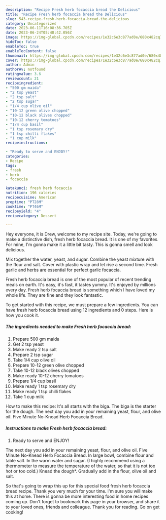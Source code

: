 ```yaml
---
description: "Recipe Fresh herb focaccia bread the Delicious"
title: "Recipe Fresh herb focaccia bread the Delicious"
slug: 543-recipe-fresh-herb-focaccia-bread-the-delicious
category: Uncategorized
date: 2023-06-11T16:08:36.705Z
date: 2023-06-24T05:48:42.056Z
image: https://img-global.cpcdn.com/recipes/1e32c6e3c877ad0e/680x482cq70/fresh-herb-focaccia-bread-recipe-main-photo.jpg
hideToc: false
enableToc: true
enableTocContent: false
thumbnail: https://img-global.cpcdn.com/recipes/1e32c6e3c877ad0e/680x482cq70/fresh-herb-focaccia-bread-recipe-main-photo.jpg
cover: https://img-global.cpcdn.com/recipes/1e32c6e3c877ad0e/680x482cq70/fresh-herb-focaccia-bread-recipe-main-photo.jpg
author: Admin
authorAv: notfound
ratingvalue: 3.6
reviewcount: 21
recipeingredient:
- "500 gm maida"
- "2 tsp yeast"
- "2 tsp salt"
- "2 tsp sugar"
- "1/4 cup olive oil"
- "10-12 green olive chopped"
- "10-12 black olives chopped"
- "10-12 cherry tomatoes"
- "1/4 cup basil"
- "1 tsp rosemary dry"
- "1 tsp chilli flakes"
- "1 cup milk"
recipeinstructions:

- "Ready to serve and ENJOY!"
categories:
- Recipe
tags:
- fresh
- herb
- focaccia

katakunci: fresh herb focaccia 
nutrition: 196 calories
recipecuisine: American
preptime: "PT28M"
cooktime: "PT46M"
recipeyield: "4"
recipecategory: Dessert

---
```



Hey everyone, it is Drew, welcome to my recipe site. Today, we're going to make a distinctive dish, fresh herb focaccia bread. It is one of my favorites. For mine, I'm gonna make it a little bit tasty. This is gonna smell and look delicious.

Mix together the water, yeast, and sugar. Combine the yeast mixture with the flour and salt. Cover with plastic wrap and let rise a second time. Fresh garlic and herbs are essential for perfect garlic focaccia.

Fresh herb focaccia bread is one of the most popular of recent trending meals on earth. It's easy, it's fast, it tastes yummy. It's enjoyed by millions every day. Fresh herb focaccia bread is something which I have loved my whole life. They are fine and they look fantastic.


To get started with this recipe, we must prepare a few ingredients. You can have fresh herb focaccia bread using 12 ingredients and 0 steps. Here is how you cook it.

<!--inarticleads1-->

##### The ingredients needed to make Fresh herb focaccia bread:

1. Prepare 500 gm maida
1. Get 2 tsp yeast
1. Make ready 2 tsp salt
1. Prepare 2 tsp sugar
1. Take 1/4 cup olive oil
1. Prepare 10-12 green olive chopped
1. Take 10-12 black olives chopped
1. Make ready 10-12 cherry tomatoes
1. Prepare 1/4 cup basil
1. Make ready 1 tsp rosemary dry
1. Make ready 1 tsp chilli flakes
1. Take 1 cup milk


How to make this recipe: It&#39;s all starts with the biga. The biga is the starter for the dough. The next day you add in your remaining yeast, flour, and olive oil. Five Minute No-Knead Herb Focaccia Bread. 

<!--inarticleads2-->

##### Instructions to make Fresh herb focaccia bread:


1. Ready to serve and ENJOY!

The next day you add in your remaining yeast, flour, and olive oil. Five Minute No-Knead Herb Focaccia Bread. In large bowl, combine flour and table salt. In the warm water and sugar. (I highly recommend using a thermometer to measure the temperature of the water, so that it is not too hot or too cold.) Knead the dough*. Gradually add in the flour, olive oil and salt. 

So that's going to wrap this up for this special food fresh herb focaccia bread recipe. Thank you very much for your time. I'm sure you will make this at home. There is gonna be more interesting food in home recipes coming up. Don't forget to bookmark this page in your browser, and share it to your loved ones, friends and colleague. Thank you for reading. Go on get cooking!
